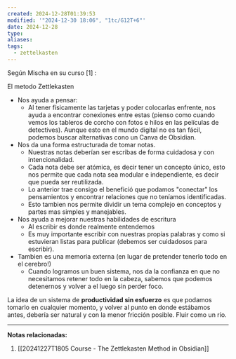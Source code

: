 ```yaml
---
created: 2024-12-28T01:39:53
modified: '"2024-12-30 18:06", "1tc/G12T+6"'
date: 2024-12-28
type: 
aliases: 
tags:
  - zettelkasten
---
```


Según Mischa en su curso [1] :

El metodo Zettlekasten

- Nos ayuda a pensar:
	- Al tener físicamente las tarjetas y poder colocarlas enfrente, nos ayuda a encontrar conexiones entre estas (pienso como cuando vemos los tableros de corcho con fotos e hilos en las películas de detectives). Aunque esto en el mundo digital no es tan fácil, podemos buscar alternativas cono un Canva de Obsidian.
- Nos da una forma estructurada de tomar notas.
	- Nuestras notas deberían ser escribas de forma cuidadosa y con intencionalidad.
	- Cada nota debe ser atómica, es decir tener un concepto único, esto nos permite que cada nota sea modular e independiente, es decir que pueda ser reutilizada.
	- Lo anterior trae consigo el benefició que podamos "conectar" los pensamientos y encontrar relaciones que no teníamos identificadas.
	- Esto tambien nos permite dividir un tema complejo en conceptos y partes mas simples y manejables.
- Nos ayuda a mejorar nuestras habilidades de escritura 
	- Al escribir es donde realmente entendemos
	- Es muy importante escribir con nuestras propias palabras y como si estuvieran listas para publicar (debemos ser cuidadosos para escribir).
- Tambien es una memoria externa (en lugar de pretender tenerlo todo en el cerebro!)
	- Cuando logramos un buen sistema, nos da la confianza en que no necesitamos retener todo en la cabeza, sabemos que podemos detenernos y volver a el luego sin perder foco.

La idea de un sistema de **productividad sin esfuerzo** es que podamos tomarlo en cualquier momento, y volver al punto en donde estábamos antes, debería ser natural y con la menor fricción posible. Fluir como un río.
 
--- 
 **Notas relacionadas:**
 1. [[20241227T1805 Course - The Zettlekasten Method in Obsidian]]
 
